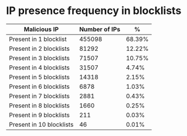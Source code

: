# IP presence frequency in blocklists
| Malicious IP | Number of IPs | % |
|----|----|----|
| Present in 1 blocklist | 455098 | 68.39% |
| Present in 2 blocklists | 81292 | 12.22% |
| Present in 3 blocklists | 71507 | 10.75% |
| Present in 4 blocklists | 31507 | 4.74% |
| Present in 5 blocklists | 14318 | 2.15% |
| Present in 6 blocklists | 6878 | 1.03% |
| Present in 7 blocklists | 2881 | 0.43% |
| Present in 8 blocklists | 1660 | 0.25% |
| Present in 9 blocklists | 211 | 0.03% |
| Present in 10 blocklists | 46 | 0.01% |
